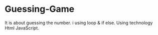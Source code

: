 # Guessing-Game
It is about guessing the number.
i  using loop & if else.
Using technology Html JavaScript.



